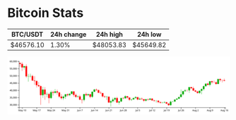 # Bitcoin Stats

BTC/USDT|24h change|24h high|24h low|
|---|---|---|---|
|$46576.10|1.30%|$48053.83|$45649.82|

<img src="./chart.svg">
